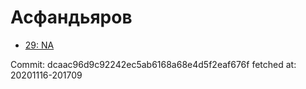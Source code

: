 # Асфандьяров
- [29: NA](29.md)

Commit: dcaac96d9c92242ec5ab6168a68e4d5f2eaf676f
 fetched at: 20201116-201709
